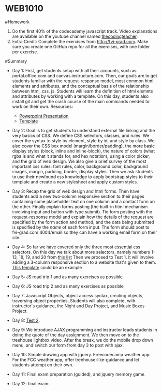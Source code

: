 # WEB1010

#Homework
1. Do the first 40% of the codecademy javascript track. Video explanations are available on the youtube channel named [thecodingteacher](https://www.youtube.com/playlist?list=PLkOcUOQbE6gaJpEanJNBQaATre7Ea3shN).
2. Extra Credit: Complete the exercises from http://fvi-grad.com. Make sure you create one GitHub repo for all the exercises, with one folder per exercise.

#Summary
* Day 1: First, get students setup with all their accounts, such as portal.office.com and canvas.instructure.com. Then, our goals are to get students familiar with the request-response model, most common html elements and attributes, and the conceptual basis of the relationship between html, css, js. Students will learn the definition of html elemnts and attributes by working with a template. On this day, students also install git and get the crash course of the main commands needed to work on their own.
Resources:
  * [Powerpoint Presentation](https://docs.google.com/presentation/d/10vDVvKG7lW_quJ2O5c1nmHttuXlDnOIjeES1xMiaxTI/edit#slide=id.g35f391192_00)
  * [Template](http://v4-alpha.getbootstrap.com/examples/carousel/)

* Day 2: Goal is to get students to understand external file linking and the very basics of CSS. We define CSS selectors, classes, and rules. We cover the syntax to style by element, style by id, and style by class. We also cover the CSS box model (margin/border/padding), the more basic display styles (block, inline and inline-block), the nature of colors (what rgba is and what it stands for, and hex notation), using a color picker, and the grid of web design. We also give a brief survey of the most important css rules: font rules, color, background color, background images, margin, padding, border, display styles. Then we ask students to use their newfound css knowledge to apply bootstrap styles to their template and create a new stylesheet and apply custom styles.

* Day 3: Recap the grid of web design and html forms. Then have students add a new two-column responsive section to their pages containing some placeholder text on one column and a contact form on the other. Finally explain forms posting (the built-in html mechanism involving input and button with type submit). Tie form posting with the request-response model and explain how the details of the request are specified by the form action and method, and the data being submitted is specified by the *name* of each form input. The form should post to fvi-grad.com:4004/email so they can have a working email form on their site.

* Day 4: So far we have covered only the three most essential css selectors. On this day we talk about more selectors, namely numbers 1-13, 18, 19, and 20 from [this list](http://code.tutsplus.com/tutorials/the-30-css-selectors-you-must-memorize--net-16048) Then we proceed to Test 1. It will involve adding a 3-column responsive section to a website that's given to them. [This template](https://startbootstrap.com/template-overviews/modern-business/) could be an example


* Day 5: JS road trip 1 and as many exercises as possible

* Day 6: JS road trip 2 and as many exercises as possible

* Day 7: Javascript Objects, object access syntax, creating objects, traversing object properties. Students will also complete, with instructor's guidance, the Night and Day Project, and Music Boxes Project.

* Day 8: [Test 2](./test2).

* Day 9: We introduce AJAX programming and instructor leads students in doing the quote of the day assignment. We then move on to the treehouse lightbox video. After the break, we do the mobile drop down menu, and switch our form from day 3 to post with ajax.

* Day 10: Simple drawing app with jquery. Freecodecamp weather app. For the FCC weather app, offer treehouse-like-guidance and let students attempt on their own.

* Day 11: Final exam preparation (guided), and jquery memory game.

* Day 12: final exam
